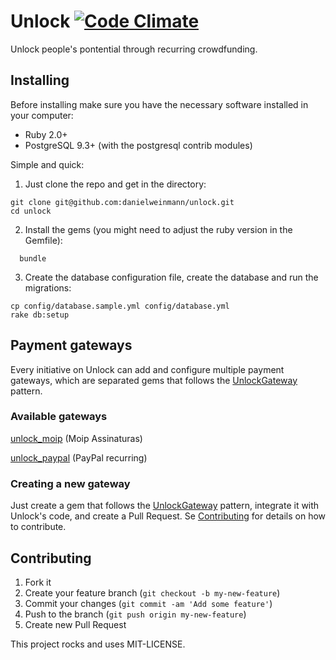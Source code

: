 # Unlock [![Code Climate](https://codeclimate.com/github/danielweinmann/unlock/badges/gpa.svg)](https://codeclimate.com/github/danielweinmann/unlock)

Unlock people's pontential through recurring crowdfunding.

## Installing
Before installing make sure you have the necessary software installed in your computer:

  * Ruby 2.0+
  * PostgreSQL 9.3+ (with the postgresql contrib modules)
  
Simple and quick:

  1. Just clone the repo and get in the directory:

  ``` terminal
  git clone git@github.com:danielweinmann/unlock.git
  cd unlock
  ```
    
  2. Install the gems (you might need to adjust the ruby version in the Gemfile):
  
  ``` terminal
	bundle
  ```
  		
  3. Create the database configuration file, create the database and run the migrations:

  ``` terminal
  cp config/database.sample.yml config/database.yml
  rake db:setup
  ```

## Payment gateways

Every initiative on Unlock can add and configure multiple payment gateways, which are separated gems that follows the [UnlockGateway](https://github.com/danielweinmann/unlock_gateway) pattern.

### Available gateways

[unlock_moip](https://github.com/danielweinmann/unlock_moip) (Moip Assinaturas)

[unlock_paypal](https://github.com/danielweinmann/unlock_paypal) (PayPal recurring)

### Creating a new gateway

Just create a gem that follows the [UnlockGateway](https://github.com/danielweinmann/unlock_gateway) pattern, integrate it with Unlock's code, and create a Pull Request. Se [Contributing](#contributing) for details on how to contribute.

## Contributing

1. Fork it
2. Create your feature branch (`git checkout -b my-new-feature`)
3. Commit your changes (`git commit -am 'Add some feature'`)
4. Push to the branch (`git push origin my-new-feature`)
5. Create new Pull Request


This project rocks and uses MIT-LICENSE.
